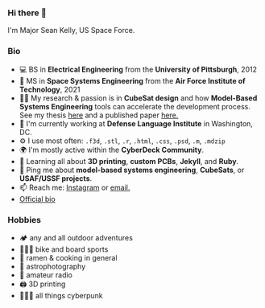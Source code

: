 ### Hi there 👋
I'm Major Sean Kelly, US Space Force.

### Bio
- 💻 BS in **Electrical Engineering** from the **University of Pittsburgh**, 2012
- 🚀 MS in **Space Systems Engineering** from the **Air Force Institute of Technology**, 2021
- 👨‍🔬 My research & passion is in **CubeSat design** and how **Model-Based Systems Engineering** tools can accelerate the development process. See my thesis <a href="docs/CubeSat thesis.pdf">here</a> and a published paper <a href="docs/CubeSat paper.pdf">here.</a>
- 🔭 I'm currently working at **Defense Language Institute** in Washington, DC.
- ⚙️ I use most often: `.f3d`, `.stl`, `.r`, `.html`, `.css`, `.psd`, `.m`, `.mdzip`
- 🌍 I'm mostly active within the **CyberDeck Community**.
- 🌱 Learning all about **3D printing**, **custom PCBs**, **Jekyll**, and **Ruby**.
- 💬 Ping me about **model-based systems engineering**, **CubeSats**, or **USAF/USSF projects**.
- 📫 Reach me: <a href="https://www.instagram.com/srkellyscope/">Instagram</a> or <a href="mailto:seanrkelly35@gmail.com">email.
- <a href="docs/official_bio.pdf">Official bio</a>
</a>

### Hobbies
- 🏕 any and all outdoor adventures
- 🚵🏼‍♂️ bike and board sports
- 🍜 ramen & cooking in general
- 🔭 astrophotography
- 📡 amateur radio
- 🖨 3D printing
- 👨🏼‍🎤 all things cyberpunk
<!--
<details>
<summary><b> My Work Experience</b></summary>
<table>
  <thead>
    <tr>
      <th>Job Name</th>
      <th>Roles & responsibilities</th>
      <th>Duration</th>
    </tr>
  </thead>
  <tbody>
    <tr>
      <td><b>job title </b></td>
      <td>role</td>
      <td>dates</td>
    </tr>
  	<tr>
      <td><b>job title </b></td>
      <td>role</td>
      <td>dates</td>
    </tr>
    <tr>
      <td><b>job title </b></td>
      <td>role</td>
      <td>dates</td>
    </tr>
    <tr>
      <td><b>job title </b></td>
      <td>role</td>
      <td>dates</td>
    </tr>
     <tr>
      <td><b>job title </b></td>
      <td>role</td>
      <td>dates</td>
    </tr>
  </tbody>
</table>
</details>
-->

